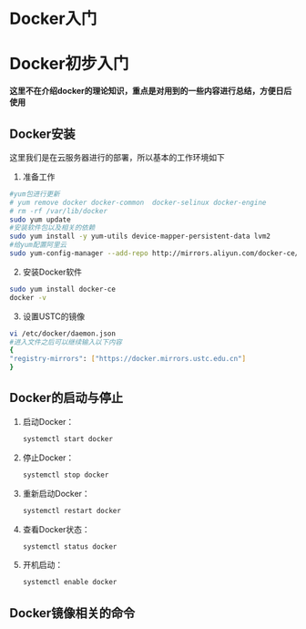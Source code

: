 # Docker入门

# Docker初步入门
**这里不在介绍docker的理论知识，重点是对用到的一些内容进行总结，方便日后使用** 


## Docker安装 
这里我们是在云服务器进行的部署，所以基本的工作环境如下
  1. 准备工作
   ```bash
   #yum包进行更新
   # yum remove docker docker-common  docker-selinux docker-engine
   # rm -rf /var/lib/docker
   sudo yum update
   #安装软件包以及相关的依赖
   sudo yum install -y yum-utils device-mapper-persistent-data lvm2
   #给yum配置阿里云
   sudo yum-config-manager --add-repo http://mirrors.aliyun.com/docker-ce/linux/centos/docker-ce.repo
   ```
  2. 安装Docker软件 
   ```bash
   sudo yum install docker-ce
   docker -v
   ```
  3. 设置USTC的镜像
   ```bash
   vi /etc/docker/daemon.json  
   #进入文件之后可以继续输入以下内容
   {
   "registry-mirrors": ["https://docker.mirrors.ustc.edu.cn"]
   }
   ```

## Docker的启动与停止
1. 启动Docker：
   ```bash
   systemctl start docker
   ```
2. 停止Docker：
   ```bash
   systemctl stop docker
   ```  
3. 重新启动Docker：
   ```bash
   systemctl restart docker
   ```
4. 查看Docker状态：
   ```bash
   systemctl status docker
   ```  
5. 开机启动：
   ```bash
   systemctl enable docker
   ```  

## Docker镜像相关的命令






    

